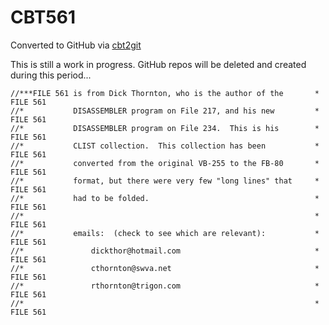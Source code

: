 # CBT561
Converted to GitHub via [cbt2git](https://github.com/wizardofzos/cbt2git)

This is still a work in progress. GitHub repos will be deleted and created during this period...

```
//***FILE 561 is from Dick Thornton, who is the author of the       *   FILE 561
//*           DISASSEMBLER program on File 217, and his new         *   FILE 561
//*           DISASSEMBLER program on File 234.  This is his        *   FILE 561
//*           CLIST collection.  This collection has been           *   FILE 561
//*           converted from the original VB-255 to the FB-80       *   FILE 561
//*           format, but there were very few "long lines" that     *   FILE 561
//*           had to be folded.                                     *   FILE 561
//*                                                                 *   FILE 561
//*           emails:  (check to see which are relevant):           *   FILE 561
//*               dickthor@hotmail.com                              *   FILE 561
//*               cthornton@swva.net                                *   FILE 561
//*               rthornton@trigon.com                              *   FILE 561
//*                                                                 *   FILE 561
```
